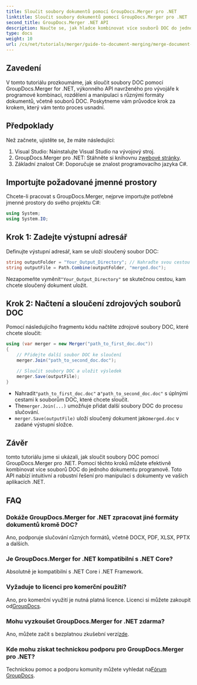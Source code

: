 ```yaml
---
title: Sloučit soubory dokumentů pomocí GroupDocs.Merger pro .NET
linktitle: Sloučit soubory dokumentů pomocí GroupDocs.Merger pro .NET
second_title: GroupDocs.Merger .NET API
description: Naučte se, jak hladce kombinovat více souborů DOC do jednoho dokumentu pomocí GroupDocs.Merger for .NET. Tento komplexní výukový program poskytuje jasný přístup krok za krokem, který zahrnuje předpoklady, úryvky kódu a časté dotazy.
type: docs
weight: 10
url: /cs/net/tutorials/merger/guide-to-document-merging/merge-document-files/
---
```

## Zavedení

V tomto tutoriálu prozkoumáme, jak sloučit soubory DOC pomocí GroupDocs.Merger for .NET, výkonného API navrženého pro vývojáře k programové kombinaci, rozdělení a manipulaci s různými formáty dokumentů, včetně souborů DOC. Poskytneme vám průvodce krok za krokem, který vám tento proces usnadní.

## Předpoklady

Než začnete, ujistěte se, že máte následující:

1. Visual Studio: Nainstalujte Visual Studio na vývojový stroj.
2. GroupDocs.Merger pro .NET: Stáhněte si knihovnu z[webové stránky](https://releases.groupdocs.com/merger/net/).
3. Základní znalost C#: Doporučuje se znalost programovacího jazyka C#.

## Importujte požadované jmenné prostory

Chcete-li pracovat s GroupDocs.Merger, nejprve importujte potřebné jmenné prostory do svého projektu C#:

```csharp
using System;
using System.IO;
```

## Krok 1: Zadejte výstupní adresář

Definujte výstupní adresář, kam se uloží sloučený soubor DOC:

```csharp
string outputFolder = "Your_Output_Directory"; // Nahraďte svou cestou
string outputFile = Path.Combine(outputFolder, "merged.doc");
```

 Nezapomeňte vyměnit`"Your_Output_Directory"` se skutečnou cestou, kam chcete sloučený dokument uložit.

## Krok 2: Načtení a sloučení zdrojových souborů DOC

Pomocí následujícího fragmentu kódu načtěte zdrojové soubory DOC, které chcete sloučit:

```csharp
using (var merger = new Merger("path_to_first_doc.doc"))
{
    // Přidejte další soubor DOC ke sloučení
    merger.Join("path_to_second_doc.doc");

    // Sloučit soubory DOC a uložit výsledek
    merger.Save(outputFile);
}
```


-  Nahradit`"path_to_first_doc.doc"` a`"path_to_second_doc.doc"` s úplnými cestami k souborům DOC, které chcete sloučit.
-  The`merger.Join(...)` umožňuje přidat další soubory DOC do procesu slučování.
- `merger.Save(outputFile)` uloží sloučený dokument jako`merged.doc` v zadané výstupní složce.

## Závěr

tomto tutoriálu jsme si ukázali, jak sloučit soubory DOC pomocí GroupDocs.Merger pro .NET. Pomocí těchto kroků můžete efektivně kombinovat více souborů DOC do jednoho dokumentu programově. Toto API nabízí intuitivní a robustní řešení pro manipulaci s dokumenty ve vašich aplikacích .NET.

## FAQ

### Dokáže GroupDocs.Merger for .NET zpracovat jiné formáty dokumentů kromě DOC?

Ano, podporuje slučování různých formátů, včetně DOCX, PDF, XLSX, PPTX a dalších.

### Je GroupDocs.Merger for .NET kompatibilní s .NET Core?

Absolutně je kompatibilní s .NET Core i .NET Framework.

### Vyžaduje to licenci pro komerční použití?

 Ano, pro komerční využití je nutná platná licence. Licenci si můžete zakoupit od[GroupDocs](https://purchase.groupdocs.com/buy).

### Mohu vyzkoušet GroupDocs.Merger for .NET zdarma?

 Ano, můžete začít s bezplatnou zkušební verzí[zde](https://releases.groupdocs.com/).

### Kde mohu získat technickou podporu pro GroupDocs.Merger pro .NET?

 Technickou pomoc a podporu komunity můžete vyhledat na[Fórum GroupDocs](https://forum.groupdocs.com/c/merger/32).